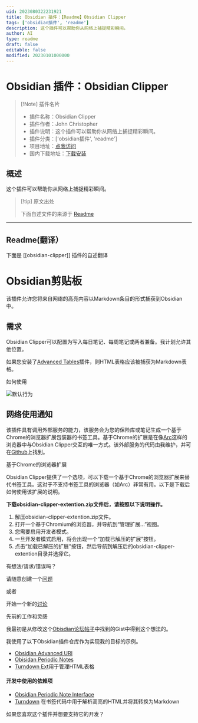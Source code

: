 ```yaml
---
uid: 2023080322231921
title: Obsidian 插件：【Readme】Obsidian Clipper
tags: ['obsidian插件', 'readme']
description: 这个插件可以帮助你从网络上捕捉精彩瞬间。
author: AI
type: readme
draft: false
editable: false
modified: 20230101000000
---
```


# Obsidian 插件：Obsidian Clipper

> [!Note] 插件名片
> - 插件名称：Obsidian Clipper
> - 插件作者：John Christopher
> - 插件说明：这个插件可以帮助你从网络上捕捉精彩瞬间。
> - 插件分类：['obsidian插件', 'readme']
> - 项目地址：[点我访问](https://github.com/jgchristopher/obsidian-clipper)
> - 国内下载地址：[下载安装](https://pkmer.cn/products/plugin/pluginMarket/?obsidian-clipper)

## 概述

这个插件可以帮助你从网络上捕捉精彩瞬间。



> [!tip] 原文出处
> 
>下面自述文件的来源于 [Readme](https://ghproxy.net/https://raw.githubusercontent.com/jgchristopher/obsidian-clipper/main/README.md)
> 

---

## Readme(翻译）

下面是 [[obsidian-clipper]] 插件的自述翻译


# Obsidian剪贴板

该插件允许您将来自网络的高亮内容以Markdown条目的形式捕获到Obsidian中。

## 需求

Obsidian Clipper可以配置为写入每日笔记、每周笔记或两者兼备。我计划允许其他位置。

如果您安装了[Advanced Tables]()插件，则HTML表格应该被捕获为Markdown表格。

如何使用

![默认行为](./gifs/default.gif)

## 网络使用通知

该插件具有调用外部服务的能力，该服务会为您的保险库或笔记生成一个基于Chrome的浏览器扩展包装器的书签工具。基于Chrome的扩展是在像[Arc](https://arc.net/)这样的浏览器中与Obsidian Clipper交互的唯一方式。该外部服务的代码由我维护，并可在[Github](https://github.com/jgchristopher/obsidian_clipper_extension_maker)上找到。

基于Chrome的浏览器扩展

Obsidian Clipper提供了一个选项，可以下载一个基于Chrome的浏览器扩展来替代书签工具。这对于不支持书签工具的浏览器（如Arc）非常有用。以下是下载后如何使用该扩展的说明。

**下载obsidian-clipper-extention.zip文件后，请按照以下说明操作。**

1. 解压obsidian-clipper-extention.zip文件。
2. 打开一个基于Chromium的浏览器，并导航到“管理扩展...”视图。
3. 您需要启用开发者模式。
4. 一旦开发者模式启用，将会出现一个“加载已解压的扩展”按钮。
5. 点击“加载已解压的扩展”按钮，然后导航到解压后的obsidian-clipper-extention目录并选择它。

有想法/请求/错误吗？

请随意创建一个[问题](https://github.com/jgchristopher/obsidian-clipper/issues/new/choose)

或者

开始一个新的[讨论](https://github.com/jgchristopher/obsidian-clipper/discussions/new)

先前的工作和灵感

我最初是从修改这个[Obisdian论坛帖子](https://forum.obsidian.md/t/obsidian-web-clipper-bookmarklet-with-full-markdown-support-for-images-headings-and-code-blocks/22068)中找到的Gist中得到这个想法的。

我使用了以下Obsidian插件仓库作为实现我的目标的示例。

- [Obsidian Advanced URI](https://github.com/Vinzent03/obsidian-advanced-uri)
- [Obisidan Periodic Notes](https://github.com/liamcain/obsidian-periodic-notes)
- [Turndown Ext](https://github.com/jtreml/turndown)用于管理HTML表格

#### 开发中使用的依赖项

- [Obsidian Periodic Note Interface](https://github.com/liamcain/obsidian-daily-notes-interface)
- [Turndown](https://github.com/mixmark-io/turndown) 在书签代码中用于解析高亮的HTML并将其转换为Markdown

如果您喜欢这个插件并想要支持它的开发？





